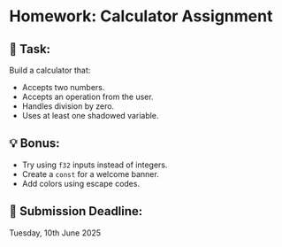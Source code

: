 

# Homework: Calculator Assignment

## 🧪 Task:
Build a calculator that:
- Accepts two numbers.
- Accepts an operation from the user.
- Handles division by zero.
- Uses at least one shadowed variable.

## 💡 Bonus:
- Try using `f32` inputs instead of integers.
- Create a `const` for a welcome banner.
- Add colors using escape codes.

## 📅 Submission Deadline:
Tuesday, 10th June 2025
